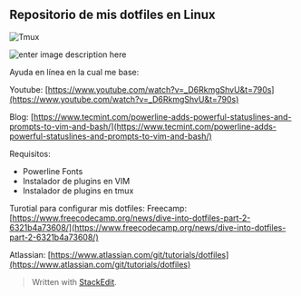 
## Repositorio de mis dotfiles en Linux

![Tmux](https://i.imgur.com/jrFnHjZ.png)

![enter image description here](https://i.imgur.com/rPJsbCe.png)

Ayuda en línea en la cual me base:

Youtube: [https://www.youtube.com/watch?v=_D6RkmgShvU&t=790s](https://www.youtube.com/watch?v=_D6RkmgShvU&t=790s)

Blog: [https://www.tecmint.com/powerline-adds-powerful-statuslines-and-prompts-to-vim-and-bash/](https://www.tecmint.com/powerline-adds-powerful-statuslines-and-prompts-to-vim-and-bash/)

Requisitos:

 - Powerline Fonts
 - Instalador de plugins en VIM
 - Instalador de plugins en tmux
 
Turotial para configurar mis dotfiles:
Freecamp: [https://www.freecodecamp.org/news/dive-into-dotfiles-part-2-6321b4a73608/](https://www.freecodecamp.org/news/dive-into-dotfiles-part-2-6321b4a73608/)

Atlassian: [https://www.atlassian.com/git/tutorials/dotfiles](https://www.atlassian.com/git/tutorials/dotfiles)

> Written with [StackEdit](https://stackedit.io/).
